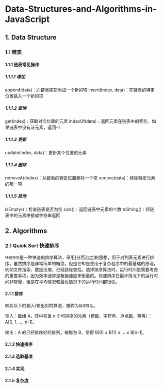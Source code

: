 # Data-Structures-and-Algorithms-in-JavaScript

## 1. Data Structure

### 1.1 链表

#### 1.1.1 链表常见操作

##### 1.1.1.1 增加

append(data)：向链表尾部添加一个新的项
insert(index, data)：在链表的特定位置插入一个新的项

##### 1.1.1.2 查询

get(index)：获取对应位置的元素
indexOf(data)：返回元素在链表中的索引。如果链表中没有该元素，返回-1

##### 1.1.1.3 更新

update(index, data)：更新某个位置的元素

##### 1.1.1.4 删除

removeAt(index)：从链表的特定位置移除一个项
remove(data)：移除特定元素的那一项

##### 1.1.1.5 其他

isEmpty()：检查链表是否为空
size()：返回链表中元素的个数
toString()：将链表中的元素拼接成字符串返回

## 2. Algorithms

### 2.1 Quick Sort 快速排序

`快速排序`是一种快速的排序算法，采用[分而治之]的思想，用于对列表元素进行排序。虽然排序是非常简单的概念，但是它却是使用于复杂程序中的最基础的原理，例如文件搜索、数据压缩、已经路径查找。选择排序算法时，运行时间是需要考虑的重要事项，因为效率通常是根据速度来衡量的。快速排序在最坏情况下的运行时间非常慢，但是在平均情况和最优情况下的运行时间都很快。

#### 2.1.1 排序

映射以下的输入/输出对的算法，被称为`排序算法`。

输入：数组 A，其中包含 n 个可排序的元素（整数、字符串、浮点数、等等）：A[0, 1, ..., n-1]。

输出：A 的已经排序好的排列，被称为 B，使得 B[0] ≤ B[1] ≤ ... ≤ B[n-1]。

#### 2.1.2 快速排序

#### 2.1.3 选取基准

#### 2.1.4 实现

#### 2.1.5 复杂度
